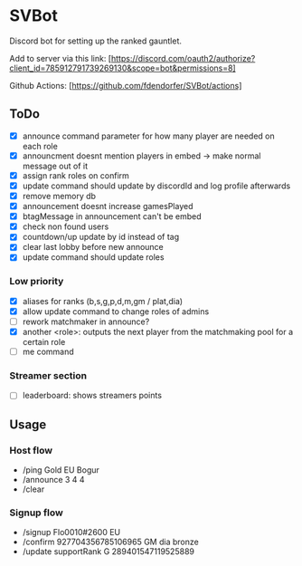 # SVBot

Discord bot for setting up the ranked gauntlet.

Add to server via this link:
[https://discord.com/oauth2/authorize?client_id=785912791739269130&scope=bot&permissions=8]

Github Actions: [https://github.com/fdendorfer/SVBot/actions]

## ToDo

- [x] announce command parameter for how many player are needed on each role
- [x] announcment doesnt mention players in embed -> make normal message out of
      it
- [x] assign rank roles on confirm
- [x] update command should update by discordId and log profile afterwards
- [x] remove memory db
- [x] announcement doesnt increase gamesPlayed
- [x] btagMessage in announcement can't be embed
- [x] check non found users
- [x] countdown/up update by id instead of tag
- [x] clear last lobby before new announce
- [x] update command should update roles

### Low priority

- [x] aliases for ranks (b,s,g,p,d,m,gm / plat,dia)
- [x] allow update command to change roles of admins
- [ ] rework matchmaker in announce?
- [x] another \<role>: outputs the next player from the matchmaking pool for a
      certain role
- [ ] me command

### Streamer section

- [ ] leaderboard: shows streamers points

## Usage

### Host flow

- /ping Gold EU Bogur
- /announce 3 4 4
- /clear

### Signup flow

- /signup Flo0010#2600 EU
- /confirm 927704356785106965 GM dia bronze
- /update supportRank G 289401547119525889
